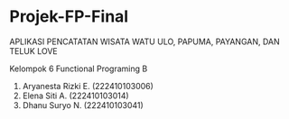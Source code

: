 # Projek-FP-Final

APLIKASI PENCATATAN WISATA WATU ULO, PAPUMA, PAYANGAN, DAN TELUK LOVE

Kelompok 6 Functional Programing B
1. Aryanesta Rizki E.   (222410103006)
2. Elena Siti A.        (222410103014)
3. Dhanu Suryo N.       (222410103041)
